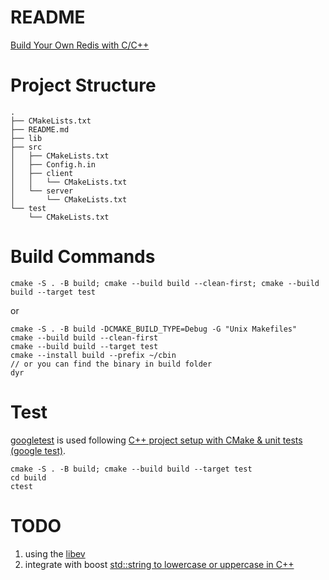 README
====

[Build Your Own Redis with C/C++](https://build-your-own.org/redis/)

# Project Structure

```
.
├── CMakeLists.txt
├── README.md
├── lib
├── src
│   ├── CMakeLists.txt
│   ├── Config.h.in
│   ├── client
│   │   └── CMakeLists.txt
│   └── server
│       └── CMakeLists.txt
└── test
    └── CMakeLists.txt
```

# Build Commands

```
cmake -S . -B build; cmake --build build --clean-first; cmake --build build --target test
```
or
```
cmake -S . -B build -DCMAKE_BUILD_TYPE=Debug -G "Unix Makefiles"
cmake --build build --clean-first
cmake --build build --target test
cmake --install build --prefix ~/cbin
// or you can find the binary in build folder
dyr
```

# Test
[googletest](https://github.com/google/googletest) is used following [C++ project setup with CMake & unit tests (google test)](https://raymii.org/s/tutorials/Cpp_project_setup_with_cmake_and_unit_tests.html).
```
cmake -S . -B build; cmake --build build --target test
cd build
ctest
```

# TODO

1. using the [libev](https://github.com/enki/libev)
2. integrate with boost [std::string to lowercase or uppercase in C++](https://raymii.org/s/snippets/std_string_to_lowercase_or_uppercase_in_cpp.html)

